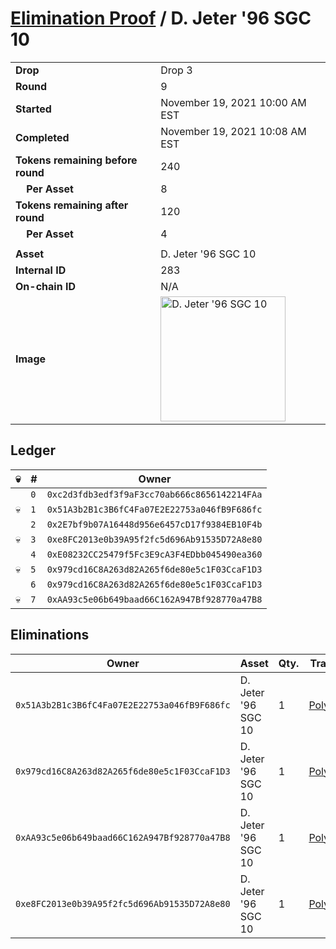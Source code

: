 # [Elimination Proof](./readme.md) / D. Jeter &#039;96 SGC 10

|||
|---|---|
| **Drop** | Drop 3 |
| **Round** | 9 |
| **Started** | November 19, 2021 10:00 AM EST |
| **Completed** | November 19, 2021 10:08 AM EST |
| **Tokens remaining before round** | 240 |
| **&nbsp;&nbsp;&nbsp;&nbsp;Per Asset** | 8 |
| **Tokens remaining after round** | 120 |
| **&nbsp;&nbsp;&nbsp;&nbsp;Per Asset** | 4 |
| | |
| **Asset** | D. Jeter &#039;96 SGC 10 |
| **Internal ID** | 283 |
| **On-chain ID** | N/A |
| **Image** | <img src="https://tcdn.blokpax.com/94d9199b-dc45-47a7-8c53-9fdc29b6bc38/e29443718ef62630fcf3576712534823d3ad91f9186e3b6bbc9d891054dfeb2d.jpg" height="200" alt="D. Jeter &#039;96 SGC 10" /> |

## Ledger

| 💀 | # | Owner |
| --- | --- | --- |
|  | `0` | `0xc2d3fdb3edf3f9aF3cc70ab666c8656142214FAa` |
| 💀 | `1` | `0x51A3b2B1c3B6fC4Fa07E2E22753a046fB9F686fc` |
|  | `2` | `0x2E7bf9b07A16448d956e6457cD17f9384EB10F4b` |
| 💀 | `3` | `0xe8FC2013e0b39A95f2fc5d696Ab91535D72A8e80` |
|  | `4` | `0xE08232CC25479f5Fc3E9cA3F4EDbb045490ea360` |
| 💀 | `5` | `0x979cd16C8A263d82A265f6de80e5c1F03CcaF1D3` |
|  | `6` | `0x979cd16C8A263d82A265f6de80e5c1F03CcaF1D3` |
| 💀 | `7` | `0xAA93c5e06b649baad66C162A947Bf928770a47B8` |


## Eliminations

| Owner | Asset | Qty. | Transaction |
| --- | --- | --- | --- |
| `0x51A3b2B1c3B6fC4Fa07E2E22753a046fB9F686fc` | D. Jeter '96 SGC 10 | 1 | [Polygonscan](https://polygonscan.com/tx/0x45251eb293ba2a2dd1aa3d7bfa008204be62d695a8ee5d01a0c40fb06e20c40f) |
| `0x979cd16C8A263d82A265f6de80e5c1F03CcaF1D3` | D. Jeter '96 SGC 10 | 1 | [Polygonscan](https://polygonscan.com/tx/0xe5b0d11511bd643184bea63106d15288cae236e03ede00c6c05804de4cf4242e) |
| `0xAA93c5e06b649baad66C162A947Bf928770a47B8` | D. Jeter '96 SGC 10 | 1 | [Polygonscan](https://polygonscan.com/tx/0xf5445ab5ce261f6a90ab191155d08f2deed9217ea7f3345e88629844b43153b3) |
| `0xe8FC2013e0b39A95f2fc5d696Ab91535D72A8e80` | D. Jeter '96 SGC 10 | 1 | [Polygonscan](https://polygonscan.com/tx/0x251818ba942f56702680642fcef383f64ae39bc195e576e694809341980db70f) |
